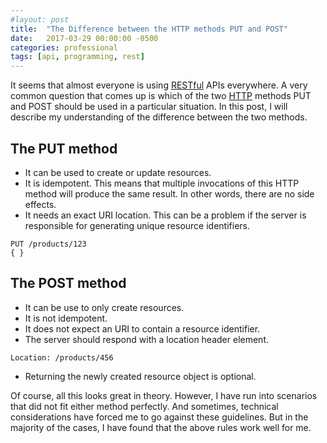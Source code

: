```yaml
---
#layout: post
title:  "The Difference between the HTTP methods PUT and POST"
date:   2017-03-29 00:00:00 -0500
categories: professional
tags: [api, programming, rest]
---
```

It seems that almost everyone is using [RESTful](https://www.ics.uci.edu/~fielding/pubs/dissertation/rest_arch_style.htm) APIs everywhere. A very common question that comes up is which of the two [HTTP](http://www.rfc-editor.org/info/rfc7230) methods PUT and POST should be used in a particular situation. In this post, I will describe my understanding of the difference between the two methods.

## The PUT method
- It can be used to create or update resources.
- It is idempotent. This means that multiple invocations of this HTTP method will produce the same result. In other words, there are no side effects.
- It needs an exact URI location. This can be a problem if the server is responsible for generating unique resource identifiers.
```
PUT /products/123
{ }
```

## The POST method
- It can be use to only create resources.
- It is not idempotent.
- It does not expect an URI to contain a resource identifier.
- The server should respond with a location header element.
```
Location: /products/456
```
- Returning the newly created resource object is optional.

Of course, all this looks great in theory. However, I have run into scenarios that did not fit either method perfectly. And sometimes, technical considerations have forced me to go against these guidelines. But in the majority of the cases, I have found that the above rules work well for me.